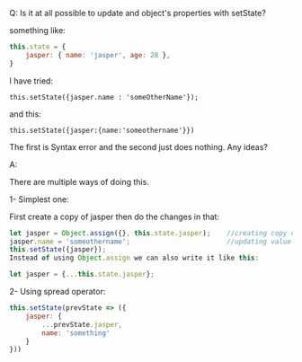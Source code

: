 Q: Is it at all possible to update and object's properties with setState?

something like:

```js
this.state = {
    jasper: { name: 'jasper', age: 28 },
}
```
I have tried:   

`this.setState({jasper.name : 'someOtherName'});`

and this:   

`this.setState({jasper:{name:'someothername'}})`

The first is Syntax error and the second just does nothing. Any ideas?   
   
A:    

There are multiple ways of doing this.

1- Simplest one:

First create a copy of jasper then do the changes in that:

```js
let jasper = Object.assign({}, this.state.jasper);    //creating copy of object
jasper.name = 'someothername';                        //updating value
this.setState({jasper});
Instead of using Object.assign we can also write it like this:

let jasper = {...this.state.jasper};

```   

2- Using spread operator:

```js
this.setState(prevState => ({
    jasper: {
        ...prevState.jasper,
        name: 'something'
    }
}))
```